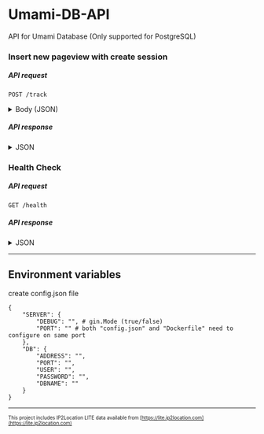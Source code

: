 # Umami-DB-API

API for Umami Database (Only supported for PostgreSQL)

</details>

### Insert new pageview with create session

##### API request

`POST /track`

<details>
<summary>Body (JSON)</summary>

```json
{
    "websiteName": "[umami-website-name]", #required
    "hostname": "[umami-website-domain]", #required
    "ip": "[request-ip]",
    "userAgent": "[request-user-agent]",
    "url": "[request-path]"
}
```

</details>

##### API response

<details>
<summary>JSON</summary>

```json
{
  "status": "success",
  "response": "Save successfully."
}
```

</details>

</details>

### Health Check

##### API request

`GET /health`

##### API response

<details>
<summary>JSON</summary>

```json
{
  "Status": "success",
  "Response": "OK"
}
```

</details>

---

## Environment variables

create config.json file

```
{
    "SERVER": {
        "DEBUG": "", # gin.Mode (true/false)
        "PORT": "" # both "config.json" and "Dockerfile" need to configure on same port
    },
    "DB": {
        "ADDRESS": "",
        "PORT": "",
        "USER": "",
        "PASSWORD": "",
        "DBNAME": ""
    }
}
```

---

<sub><sup>
This project includes IP2Location LITE data available from [https://lite.ip2location.com](https://lite.ip2location.com)
</sup></sub>
